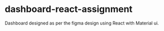 # dashboard-react-assignment
Dashboard designed as per the figma design using React with Material ui.
